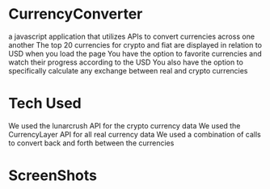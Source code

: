 # CurrencyConverter
a javascript application that utilizes APIs to convert currencies across one another
The top 20 currencies for crypto and fiat are displayed in relation to USD when you load the page
You have the option to favorite currencies and watch their progress according to the USD
You also have the option to specifically calculate any exchange between real and crypto currencies

# Tech Used
We used the lunarcrush API for the crypto currency data
We used the CurrencyLayer API for all real currency data
We used a combination of calls to convert back and forth between the currencies

# ScreenShots
